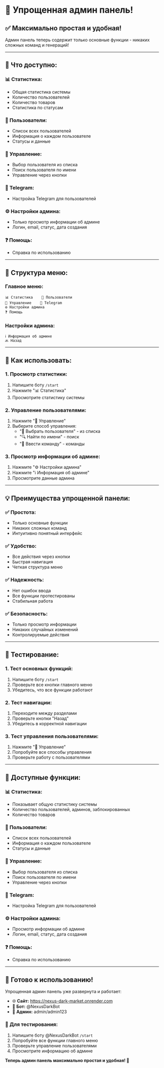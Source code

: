 # 🎉 Упрощенная админ панель!

## ✅ **Максимально простая и удобная!**

Админ панель теперь содержит только основные функции - никаких сложных команд и генераций!

---

## 🎯 **Что доступно:**

### **📊 Статистика:**
- Общая статистика системы
- Количество пользователей
- Количество товаров
- Статистика по статусам

### **👥 Пользователи:**
- Список всех пользователей
- Информация о каждом пользователе
- Статусы и данные

### **🔧 Управление:**
- Выбор пользователя из списка
- Поиск пользователя по имени
- Управление через кнопки

### **📱 Telegram:**
- Настройка Telegram для пользователей

### **⚙️ Настройки админа:**
- Только просмотр информации об админе
- Логин, email, статус, дата создания

### **❓ Помощь:**
- Справка по использованию

---

## 📱 **Структура меню:**

### **Главное меню:**
```
📊 Статистика    👥 Пользователи
🔧 Управление    📱 Telegram
⚙️ Настройки админа
❓ Помощь
```

### **Настройки админа:**
```
ℹ️ Информация об админе
🔙 Назад
```

---

## 🎯 **Как использовать:**

### **1. Просмотр статистики:**
1. Напишите боту `/start`
2. Нажмите "📊 Статистика"
3. Просмотрите статистику системы

### **2. Управление пользователями:**
1. Нажмите "🔧 Управление"
2. Выберите способ управления:
   - "👥 Выбрать пользователя" - из списка
   - "🔍 Найти по имени" - поиск
   - "📝 Ввести команду" - команды

### **3. Просмотр информации об админе:**
1. Нажмите "⚙️ Настройки админа"
2. Нажмите "ℹ️ Информация об админе"
3. Просмотрите данные админа

---

## 💡 **Преимущества упрощенной панели:**

### **✅ Простота:**
- Только основные функции
- Никаких сложных команд
- Интуитивно понятный интерфейс

### **✅ Удобство:**
- Все действия через кнопки
- Быстрая навигация
- Четкая структура меню

### **✅ Надежность:**
- Нет ошибок ввода
- Все функции протестированы
- Стабильная работа

### **✅ Безопасность:**
- Только просмотр информации
- Никаких случайных изменений
- Контролируемые действия

---

## 🧪 **Тестирование:**

### **1. Тест основных функций:**
1. Напишите боту `/start`
2. Проверьте все кнопки главного меню
3. Убедитесь, что все функции работают

### **2. Тест навигации:**
1. Переходите между разделами
2. Проверьте кнопки "Назад"
3. Убедитесь в корректной навигации

### **3. Тест управления пользователями:**
1. Нажмите "🔧 Управление"
2. Попробуйте все способы управления
3. Проверьте работу с пользователями

---

## 🎯 **Доступные функции:**

### **📊 Статистика:**
- Показывает общую статистику системы
- Количество пользователей, админов, заблокированных
- Количество товаров

### **👥 Пользователи:**
- Список всех пользователей
- Информация о каждом пользователе
- Статусы и данные

### **🔧 Управление:**
- Выбор пользователя из списка
- Поиск пользователя по имени
- Управление через кнопки

### **📱 Telegram:**
- Настройка Telegram для пользователей

### **⚙️ Настройки админа:**
- Просмотр информации об админе
- Логин, email, статус, дата создания

### **❓ Помощь:**
- Справка по использованию

---

## 🚀 **Готово к использованию!**

Упрощенная админ панель уже развернута и работает:

- 🌐 **Сайт:** https://nexus-dark-market.onrender.com
- 🤖 **Бот:** @NexusDarkBot
- 👑 **Админ:** admin/admin123

### **🔧 Для тестирования:**
1. Напишите боту @NexusDarkBot `/start`
2. Попробуйте все функции главного меню
3. Проверьте управление пользователями
4. Просмотрите информацию об админе

**Теперь админ панель максимально простая и удобная! 🎉**
